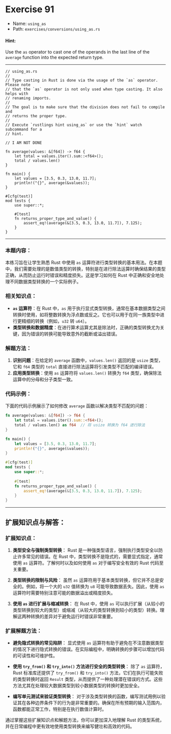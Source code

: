 # Exercise 91

- Name: ```using_as```
- Path: ```exercises/conversions/using_as.rs```
#### Hint: 

Use the `as` operator to cast one of the operands in the last line of the `average` function into the expected return type.


---

```rust,editable
// using_as.rs
//
// Type casting in Rust is done via the usage of the `as` operator. Please note
// that the `as` operator is not only used when type casting. It also helps with
// renaming imports.
//
// The goal is to make sure that the division does not fail to compile and
// returns the proper type.
//
// Execute `rustlings hint using_as` or use the `hint` watch subcommand for a
// hint.

// I AM NOT DONE

fn average(values: &[f64]) -> f64 {
    let total = values.iter().sum::<f64>();
    total / values.len()
}

fn main() {
    let values = [3.5, 0.3, 13.0, 11.7];
    println!("{}", average(&values));
}

#[cfg(test)]
mod tests {
    use super::*;

    #[test]
    fn returns_proper_type_and_value() {
        assert_eq!(average(&[3.5, 0.3, 13.0, 11.7]), 7.125);
    }
}
```

---

### 本题内容：
本练习旨在让学生熟悉 Rust 中使用 `as` 运算符进行类型转换的基本用法。在本题中，我们需要处理的是数值类型的转换，特别是在进行除法运算时确保结果的类型正确，从而防止运行时错误和精度损失。这是学习如何在 Rust 中正确和安全地处理不同数据类型转换的一个实际例子。

### 相关知识点：
- **`as` 运算符**：在 Rust 中，`as` 用于执行显式类型转换，通常在基本数据类型之间转换时使用，如将整数转换为浮点数或反之。它也可以用于在同一族类型中进行更精细的转换（例如，`u32` 转 `u64`）。
- **类型转换和数据精度**：在进行算术运算尤其是除法时，正确的类型转换尤为关键，因为错误的转换可能导致意外的截断或溢出错误。

### 解题方法：
1. **识别问题**：在给定的 `average` 函数中，`values.len()` 返回的是 `usize` 类型，它和 `f64` 类型的 `total` 直接进行除法运算将引发类型不匹配的编译错误。
2. **应用类型转换**：使用 `as` 运算符将 `values.len()` 转换为 `f64` 类型，确保除法运算中的分母和分子类型一致。

### 代码示例：
下面的代码示例展示了如何修改 `average` 函数以解决类型不匹配的问题：

```rust
fn average(values: &[f64]) -> f64 {
    let total = values.iter().sum::<f64>();
    total / values.len() as f64  // 将 usize 转换为 f64 进行除法
}

fn main() {
    let values = [3.5, 0.3, 13.0, 11.7];
    println!("{}", average(&values));
}

#[cfg(test)]
mod tests {
	use super::*;
    
    #[test]
	fn returns_proper_type_and_value() {
    	assert_eq!(average(&[3.5, 0.3, 13.0, 11.7]), 7.125);
	}
}
```

---

## 扩展知识点与解答：

### 扩展知识点：

1. **类型安全与强制类型转换**：
   Rust 是一种强类型语言，强制执行类型安全以防止许多常见的错误。在 Rust 中，类型转换不是隐式的，需要显式指定，通常使用 `as` 运算符。了解何时以及如何使用 `as` 对于编写安全有效的 Rust 代码至关重要。

2. **类型转换的限制与风险**：
   虽然 `as` 运算符用于基本类型转换，但它并不总是安全的。例如，将一个大的 `u32` 值转换为 `u8` 可能导致数据丢失。因此，使用 `as` 运算符时需要特别注意可能的数据溢出或精度损失。

3. **使用 `as` 进行扩展与缩减转换**：
   在 Rust 中，使用 `as` 可以执行扩展（从较小的类型转换到较大的类型）或缩减（从较大的类型转换到较小的类型）转换。理解这两种转换的差异对于避免运行时错误非常重要。

### 扩展解题方法：

- **避免隐式转换的常见陷阱**：
  显式使用 `as` 运算符有助于避免在不注意数据类型的情况下进行隐式转换的错误。在实际编程中，明确转换的步骤可以增加代码的可读性和可维护性。

- **使用 `try_from()` 和 `try_into()` 方法进行安全的类型转换**：
  除了 `as` 运算符，Rust 标准库还提供了 `try_from()` 和 `try_into()` 方法，它们在执行可能失败的类型转换时返回 `Result` 类型，从而提供了一种处理潜在错误的方式。这些方法尤其在处理较大数据类型到较小数据类型的转换时更加安全。

- **编写单元测试来验证类型转换**：
  对于涉及类型转换的函数，编写测试用例以验证其在各种边界条件下的行为是非常重要的。确保在所有预期的输入范围内，函数都能正常工作，特别是在执行数值计算时。

通过掌握这些扩展知识点和解题方法，你可以更加深入地理解 Rust 的类型系统，并在日常编程中更有效地使用类型转换来编写健壮和高效的代码。
